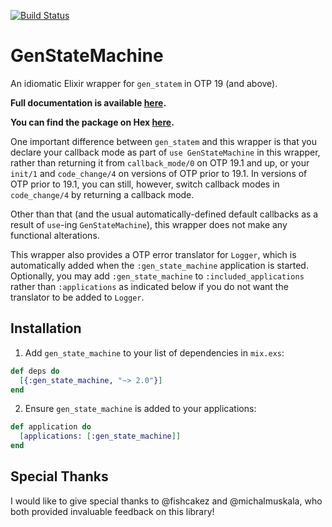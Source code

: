 [![Build Status](https://travis-ci.org/antipax/gen_state_machine.svg?branch=master)](https://travis-ci.org/antipax/gen_state_machine)

# GenStateMachine

An idiomatic Elixir wrapper for `gen_statem` in OTP 19 (and above).

**Full documentation is available [here](https://hexdocs.pm/gen_state_machine).**

**You can find the package on Hex [here](https://hex.pm/packages/gen_state_machine).**

One important difference between `gen_statem` and this wrapper is that you
declare your callback mode as part of `use GenStateMachine` in this wrapper,
rather than returning it from `callback_mode/0` on OTP 19.1 and up, or your
`init/1` and `code_change/4` on versions of OTP prior to 19.1. In versions of
OTP prior to 19.1, you can still, however, switch callback modes in
`code_change/4` by returning a callback mode.

Other than that (and the usual automatically-defined default callbacks as a
result of `use`-ing `GenStateMachine`), this wrapper does not make any
functional alterations.

This wrapper also provides a OTP error translator for `Logger`, which is
automatically added when the `:gen_state_machine` application is started.
Optionally, you may add `:gen_state_machine` to `:included_applications` rather
than `:applications` as indicated below if you do not want the translator to be
added to `Logger`.

## Installation

  1. Add `gen_state_machine` to your list of dependencies in `mix.exs`:

  ```elixir
  def deps do
    [{:gen_state_machine, "~> 2.0"}]
  end
  ```

  2. Ensure `gen_state_machine` is added to your applications:

  ```elixir
  def application do
    [applications: [:gen_state_machine]]
  end
  ```

## Special Thanks

I would like to give special thanks to @fishcakez and @michalmuskala, who both
provided invaluable feedback on this library!
